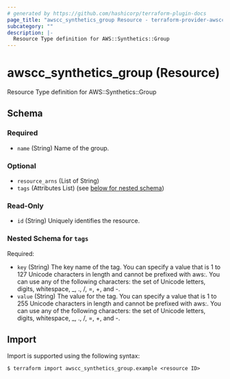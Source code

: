 ```yaml
---
# generated by https://github.com/hashicorp/terraform-plugin-docs
page_title: "awscc_synthetics_group Resource - terraform-provider-awscc"
subcategory: ""
description: |-
  Resource Type definition for AWS::Synthetics::Group
---
```


# awscc_synthetics_group (Resource)

Resource Type definition for AWS::Synthetics::Group



<!-- schema generated by tfplugindocs -->
## Schema

### Required

- `name` (String) Name of the group.

### Optional

- `resource_arns` (List of String)
- `tags` (Attributes List) (see [below for nested schema](#nestedatt--tags))

### Read-Only

- `id` (String) Uniquely identifies the resource.

<a id="nestedatt--tags"></a>
### Nested Schema for `tags`

Required:

- `key` (String) The key name of the tag. You can specify a value that is 1 to 127 Unicode characters in length and cannot be prefixed with aws:. You can use any of the following characters: the set of Unicode letters, digits, whitespace, _, ., /, =, +, and -.
- `value` (String) The value for the tag. You can specify a value that is 1 to 255 Unicode characters in length and cannot be prefixed with aws:. You can use any of the following characters: the set of Unicode letters, digits, whitespace, _, ., /, =, +, and -.

## Import

Import is supported using the following syntax:

```shell
$ terraform import awscc_synthetics_group.example <resource ID>
```
